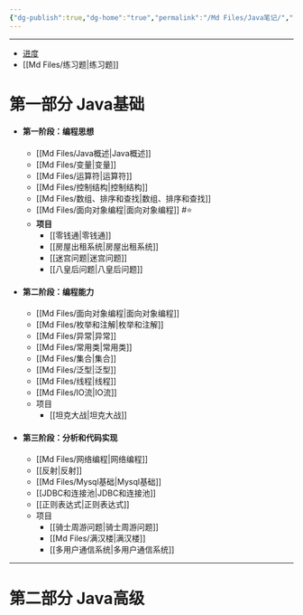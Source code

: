 ```yaml
---
{"dg-publish":true,"dg-home":"true","permalink":"/Md Files/Java笔记/","tags":["gardenEntry"],"dgPassFrontmatter":true}
---
```



---
- [进度](https://www.bilibili.com/video/BV1fh411y7R8?t=6.2&p=144)     
- [[Md Files/练习题\|练习题]]  
# 第一部分 Java基础

- #### 第一阶段：编程思想
	- [[Md Files/Java概述\|Java概述]] 
	- [[Md Files/变量\|变量]]  
	- [[Md Files/运算符\|运算符]] 
	- [[Md Files/控制结构\|控制结构]] 
	- [[Md Files/数组、排序和查找\|数组、排序和查找]] 
	- [[Md Files/面向对象编程\|面向对象编程]] #⭐️ 
	- **项目** 
		- [[零钱通\|零钱通]] 
		- [[房屋出租系统\|房屋出租系统]] 
		- [[迷宫问题\|迷宫问题]] 
		- [[八皇后问题\|八皇后问题]] 
- #### 第二阶段：编程能力 
	- [[Md Files/面向对象编程\|面向对象编程]] 
	- [[Md Files/枚举和注解\|枚举和注解]] 
	- [[Md Files/异常\|异常]] 
	- [[Md Files/常用类\|常用类]]  
	- [[Md Files/集合\|集合]] 
	- [[Md Files/泛型\|泛型]] 
	- [[Md Files/线程\|线程]]  
	- [[Md Files/IO流\|IO流]] 
	- 项目 
		- [[坦克大战\|坦克大战]] 
- #### 第三阶段：分析和代码实现
	- [[Md Files/网络编程\|网络编程]] 
	- [[反射\|反射]] 
	- [[Md Files/Mysql基础\|Mysql基础]] 
	- [[JDBC和连接池\|JDBC和连接池]]  
	- [[正则表达式\|正则表达式]] 
	- 项目
		- [[骑士周游问题\|骑士周游问题]] 
		- [[Md Files/满汉楼\|满汉楼]] 
		- [[多用户通信系统\|多用户通信系统]]  
---
# 第二部分 Java高级

